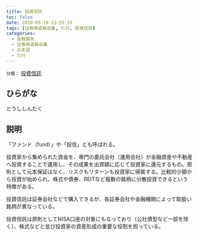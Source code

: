```yaml
---
title: 投資信託
toc: false
date: 2018-05-18 13:55:15
tags: [证券用语解说集, た行, 投資信託]
categories:
  - 金融服务
  - 证券用语解说集
  - 日本語
  - た行
---
```


`分類：` [投資信託](/tags/投資信託/)

## ひらがな

とうししんたく

## 説明

「ファンド（fund）」や「投信」とも呼ばれる。

投資家から集められた資金を、専門の委託会社（運用会社）が金融資産や不動産へ投資することで運用し、その成果を出資額に応じて投資家に還元するもの。原則として元本保証はなく、リスクもリターンも投資家に帰属する。比較的少額から投資が始められ、株式や債券、REITなど複数の銘柄に分散投資できるという特徴がある。

投資信託は証券会社などで購入できるが、各証券会社や金融機関によって取扱い銘柄が異なっている。

投資信託は原則としてNISA口座の対象にもなっており（公社債型など一部を除く）、株式などと並び投資家の資産形成の重要な役割を担っている。
